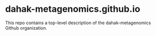 # dahak-metagenomics.github.io

This repo contains a top-level description of the dahak-metagenomics Github organization.


